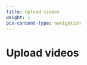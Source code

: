 ```yaml
---
title: Upload videos
weight: 1
pcx-content-type: navigation
---
```


# Upload videos

<DirectoryListing path="/uploading-videos" />
